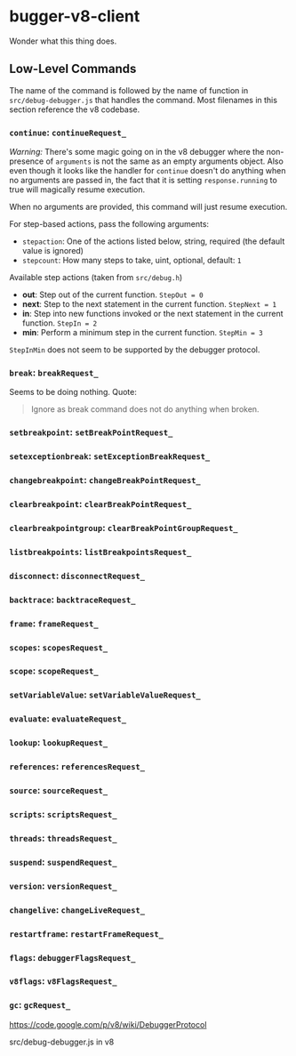 # bugger-v8-client

Wonder what this thing does.


## Low-Level Commands

The name of the command is followed by the name of function in
`src/debug-debugger.js` that handles the command.
Most filenames in this section reference the v8 codebase.

### `continue`: `continueRequest_`

*Warning:* There's some magic going on in the v8 debugger where the
non-presence of `arguments` is not the same as an empty arguments
object.
Also even though it looks like the handler for `continue` doesn't do anything
when no arguments are passed in,
the fact that it is setting `response.running` to true will magically resume
execution.

When no arguments are provided, this command will just resume execution.

For step-based actions, pass the following arguments:

* `stepaction`: One of the actions listed below, string,
                required (the default value is ignored)
* `stepcount`: How many steps to take, uint, optional, default: `1`

Available step actions (taken from `src/debug.h`)

* **out**: Step out of the current function. `StepOut = 0`
* **next**: Step to the next statement in the current function. `StepNext = 1`
* **in**: Step into new functions invoked
          or the next statement in the current function. `StepIn = 2`
* **min**: Perform a minimum step in the current function. `StepMin = 3`

`StepInMin` does not seem to be supported by the debugger protocol.


### `break`: `breakRequest_`

Seems to be doing nothing. Quote:

> Ignore as break command does not do anything when broken.


### `setbreakpoint`: `setBreakPointRequest_`


### `setexceptionbreak`: `setExceptionBreakRequest_`


### `changebreakpoint`: `changeBreakPointRequest_`


### `clearbreakpoint`: `clearBreakPointRequest_`


### `clearbreakpointgroup`: `clearBreakPointGroupRequest_`


### `listbreakpoints`: `listBreakpointsRequest_`


### `disconnect`: `disconnectRequest_`


### `backtrace`: `backtraceRequest_`


### `frame`: `frameRequest_`


### `scopes`: `scopesRequest_`


### `scope`: `scopeRequest_`


### `setVariableValue`: `setVariableValueRequest_`


### `evaluate`: `evaluateRequest_`


### `lookup`: `lookupRequest_`


### `references`: `referencesRequest_`


### `source`: `sourceRequest_`


### `scripts`: `scriptsRequest_`


### `threads`: `threadsRequest_`


### `suspend`: `suspendRequest_`


### `version`: `versionRequest_`


### `changelive`: `changeLiveRequest_`


### `restartframe`: `restartFrameRequest_`


### `flags`: `debuggerFlagsRequest_`


### `v8flags`: `v8FlagsRequest_`


### `gc`: `gcRequest_`


https://code.google.com/p/v8/wiki/DebuggerProtocol

src/debug-debugger.js in v8
